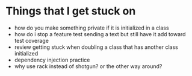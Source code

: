 # Things that I get stuck on 

- how do you make something private if it is initialized in a class
- how do i stop a feature test sending a text but still have it add toward test coverage
- review getting stuck when doubling a class that has another class initialized
- dependency injection practice
- why use rack instead of shotgun? or the other way around? 